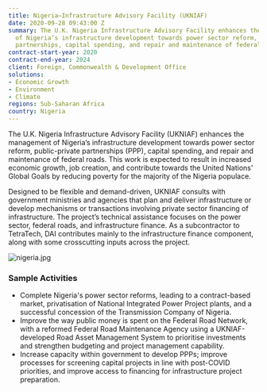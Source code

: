 ```yaml
---
title: Nigeria—Infrastructure Advisory Facility (UKNIAF)
date: 2020-09-28 09:43:00 Z
summary: The U.K. Nigeria Infrastructure Advisory Facility enhances the management
  of Nigeria’s infrastructure development towards power sector reform, public-private
  partnerships, capital spending, and repair and maintenance of federal roads.
contract-start-year: 2020
contract-end-year: 2024
client: Foreign, Commonwealth & Development Office
solutions:
- Economic Growth
- Environment
- Climate
regions: Sub-Saharan Africa
country: Nigeria
---
```


The U.K. Nigeria Infrastructure Advisory Facility (UKNIAF) enhances the management of Nigeria’s infrastructure development towards power sector reform, public-private partnerships (PPP), capital spending, and repair and maintenance of federal roads. This work is expected to result in increased economic growth, job creation, and contribute towards the United Nations' Global Goals by reducing poverty for the majority of the Nigeria populace.

Designed to be flexible and demand-driven, UKNIAF consults with government ministries and agencies that plan and deliver infrastructure or develop mechanisms or transactions involving private sector financing of infrastructure. The project’s technical assistance focuses on the power sector, federal roads, and infrastructure finance. As a subcontractor to TetraTech, DAI contributes mainly to the infrastructure finance component, along with some crosscutting inputs across the project.

![nigeria.jpg](/uploads/nigeria.jpg)

### Sample Activities

* Complete Nigeria's power sector reforms, leading to a contract-based market, privatisation of National Integrated Power Project plants, and a successful concession of the Transmission Company of Nigeria.
* Improve the way public money is spent on the Federal Road Network, with a reformed Federal Road Maintenance Agency using a UKNIAF-developed Road Asset Management System to prioritise investments and strengthen budgeting and project management capability.
* Increase capacity within government to develop PPPs; improve processes for screening capital projects in line with post-COVID priorities, and improve access to financing for infrastructure project preparation.
